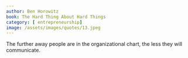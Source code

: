 ```yaml
---
author: Ben Horowitz
book: The Hard Thing About Hard Things
category: [ entrepreneurship]
image: /assets/images/quotes/13.jpeg
---
```

The further away people are in the organizational chart, the less they will communicate.